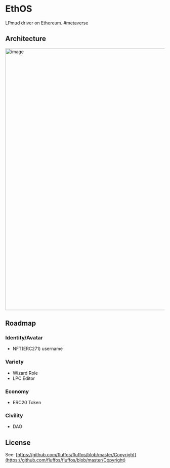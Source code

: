 # EthOS
LPmud driver on Ethereum. #metaverse

## Architecture

<img width="827" alt="image" src="https://user-images.githubusercontent.com/299586/138073160-dfa21a77-1a40-4569-b3ab-5178d5945947.png">

## Roadmap

### Identity/Avatar

* NFT(ERC271) username

### Variety

* Wizard Role
* LPC Editor

### Economy

* ERC20 Token

### Civility

* DAO


## License
See: [https://github.com/fluffos/fluffos/blob/master/Copyright](https://github.com/fluffos/fluffos/blob/master/Copyright)
